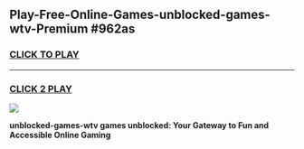 
## Play-Free-Online-Games-unblocked-games-wtv-Premium #962as
<h3>
<a href="https://premium.freeplayer.one?title=unblocked-games-wtv&ref=8M">CLICK TO PLAY</a></h3>
<hr>

<h3>
<a href="https://premium.freeplayer.one?title=unblocked-games-wtv&ref=8M">CLICK 2 PLAY</a>
  
</h3>

<a href="https://premium.freeplayer.one?title=unblocked-games-wtv&ref=8M"><img src="https://clearcache.store/games.png"></a>


**unblocked-games-wtv games unblocked: Your Gateway to Fun and Accessible Online Gaming**
